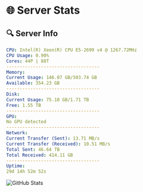 # 🌐 Server Stats
## 🔍 Server Info
```yaml
CPU: Intel(R) Xeon(R) CPU E5-2699 v4 @ 1267.72MHz
CPU Usage: 0.90%
Cores: 44P | 88T
-----------------------------------
Memory:
Current Usage: 146.07 GB/503.74 GB
Available: 354.23 GB
-----------------------------------
Disk:
Current Usage: 75.10 GB/1.71 TB
Free: 1.55 TB
-----------------------------------
GPU:
No GPU detected
-----------------------------------
Network:
Current Transfer (Sent): 13.71 MB/s
Current Transfer (Received): 10.51 MB/s
Total Sent: 46.64 TB
Total Received: 414.11 GB
-----------------------------------
Uptime:
29d 14h 52m 52s
```
![GitHub Stats](https://img.shields.io/badge/Updated-2025-04-06_12:15:41-blue)